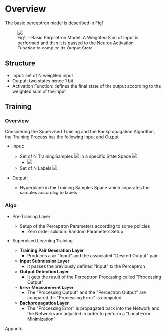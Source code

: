 
# Overview 

The basic perceptron model is described in Fig1 

<figure>
  <img src="http://www.embedded-vision.com/sites/default/files/technical-articles/CadenceCNN/Figure3b.jpg">
  <figcaption>Fig1. - Basic Perpcetron Model. A Weighted Sum of Input is performed and then it is passed to the Neuron Activation Function to compute its Output State</figcaption>
</figure>


## Structure 

- Input: set of N weighted input 
- Output: two states hence 1 bit 
- Activation Function: defines the final state of the output according to the weighted sum of the input 

## Training  

### Overview 

Considering the Supervised Training and the Backpropagation Algorithm, the Training Process has the following Input and Output 

- Input: 
  - Set of N Training Samples <img src="http://quicklatex.com/cache3/70/ql_2fd891814493081005cc3af80393e070_l3.png"> in a specific State Space <img src="http://quicklatex.com/cache3/75/ql_7b2ccc555d1f0f7650c7af99d8d5c275_l3.png"> 
    - <img src="http://quicklatex.com/cache3/98/ql_4c62bf401e6532a66206d7da60a56f98_l3.png">
  - Set of N Labels <img src="http://quicklatex.com/cache3/d0/ql_ed3b03f45f37fe431f5f25ef5ebfaad0_l3.png">

- Output: 
  - Hyperplane in the Training Samples Space which separates the samples according to labels 



### Algo 

- Pre-Training Layer 
  - Setup of the Perceptron Parameters according to some policies 
    - Zero order solution: Random Parameters Setup 

- Supervised Learning Training 
  - **Training Pair Generation Layer** 
    - Produces a an "Input" and the associated "Desired Output" pair 
  - **Input Submission Layer**
    - It passes the previously defined "Input" to the Perceptron 
  - **Output Detection Layer**
    - It gets the result of the Perceptron Processing called "Processing Output"
  - **Error Measurement Layer** 
    - The "Processing Output" and the "Perceptron Output" are compared the "Processing Error" is computed 
  - **Backpropagation Layer**
    - The "Processing Error" is propagated back into the Network and the Networks are adjusted in order to perform a "Local Error Minimization" 

Appunto 

